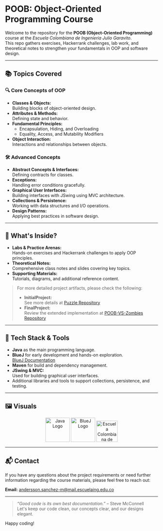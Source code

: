 # POOB: Object-Oriented Programming Course

Welcome to the repository for the **POOB (Object-Oriented Programming)** course at the _Escuela Colombiana de Ingeniería Julio Garavito_.  
This repo gathers exercises, Hackerrank challenges, lab work, and theoretical notes to strengthen your fundamentals in OOP and software design.

---

## 📚 Topics Covered

### 🔍 Core Concepts of OOP
- **Classes & Objects:**  
  Building blocks of object-oriented design.
- **Attributes & Methods:**  
  Defining state and behavior.
- **Fundamental Principles:**  
  - Encapsulation, Hiding, and Overloading
  - Equality, Access, and Mutability Modifiers
- **Object Interaction:**  
  Interactions and relationships between objects.

### 🛠️ Advanced Concepts
- **Abstract Concepts & Interfaces:**  
  Defining contracts for classes.
- **Exceptions:**  
  Handling error conditions gracefully.
- **Graphical User Interfaces:**  
  Building interfaces with JSwing using MVC architecture.
- **Collections & Persistence:**  
  Working with data structures and I/O operations.
- **Design Patterns:**  
  Applying best practices in software design.

---

## 📁 What's Inside?

- **Labs & Practice Arenas:**  
  Hands-on exercises and Hackerrank challenges to apply OOP principles.
- **Theoretical Notes:**  
  Comprehensive class notes and slides covering key topics.
- **Supporting Materials:**  
  Tutorials, diagrams, and additional reference content.

> For more detailed project artifacts, please check the following:
> - **InitialProject:**  
  See more details at [Puzzle Repository](https://github.com/AnderssonProgramming/Puzzle.git)
> - **FinalProject:**  
  Review the extended implementation at [POOB-VS-Zombies Repository](https://github.com/AnderssonProgramming/POOB-VS-Zombies.git)

---

## 🧰 Tech Stack & Tools

- **Java** as the main programming language.
- **BlueJ** for early development and hands-on exploration.  
  [BlueJ Documentation](https://www.bluej.org/doc/documentation.html)
- **Maven** for build and dependency management.
- **JSwing & MVC:**  
  Used for building graphical user interfaces.
- Additional libraries and tools to support collections, persistence, and testing.

---

## 🖼️ Visuals

<p align="center">
  <img src="https://cdn-icons-png.flaticon.com/512/226/226777.png" width="80" title="Java Logo"/>
  <img src="https://pbs.twimg.com/profile_images/1389542262854635522/XAuQWgWp_400x400.png" width="80" title="BlueJ Logo"/>
  <img src="https://encrypted-tbn0.gstatic.com/images?q=tbn:ANd9GcTC-gwee_9e_EtkamiqHKlSNYDWffhGx741Yg&s" width="70" title="Escuela Colombiana de Ingeniería Julio Garavito"/>
</p>

---

## 📬 Contact

If you have any questions about the project requirements or need further information regarding the course materials, please feel free to reach out:

**Email:** [andersson.sanchez-m@mail.escuelaing.edu.co](mailto:andersson.sanchez-m@mail.escuelaing.edu.co)

---

> _“Good code is its own best documentation.”_ – Steve McConnell  
> Let's keep our code clean, our concepts clear, and our designs elegant.

Happy coding!

